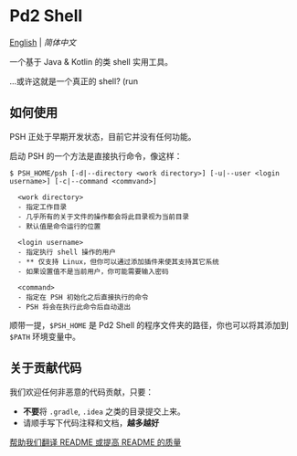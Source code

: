 # Pd2 Shell

[English](README.md) | *简体中文*

一个基于 Java &amp; Kotlin 的类 shell 实用工具。

...或许这就是一个真正的 shell? (run

## 如何使用

PSH 正处于早期开发状态，目前它并没有任何功能。

启动 PSH 的一个方法是直接执行命令，像这样：

```
$ PSH_HOME/psh [-d|--directory <work directory>] [-u|--user <login username>] [-c|--command <commvand>]

  <work directory>
  - 指定工作目录
  - 几乎所有的关于文件的操作都会将此目录视为当前目录
  - 默认值是命令运行的位置
  
  <login username>
  - 指定执行 shell 操作的用户
  - ** 仅支持 Linux，但你可以通过添加插件来使其支持其它系统
  - 如果设置值不是当前用户，你可能需要输入密码
  
  <command>
  - 指定在 PSH 初始化之后直接执行的命令
  - PSH 将会在执行此命令后自动退出
```

顺带一提，`$PSH_HOME` 是 Pd2 Shell 的程序文件夹的路径，你也可以将其添加到 `$PATH` 环境变量中。

## 关于贡献代码

我们欢迎任何非恶意的代码贡献，只要：

- **不要**将 `.gradle`, `.idea` 之类的目录提交上来。
- 请顺手写下代码注释和文档，**越多越好**

[帮助我们翻译 README 或提高 README 的质量](https://github.com/pd2-works/psh/issues/new?title=CONTRI_README&#41;)
